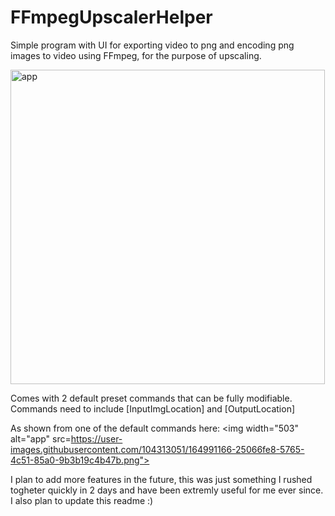 # FFmpegUpscalerHelper
Simple program with UI for exporting video to png and encoding png images to video using FFmpeg, for the purpose of upscaling.

<img width="503" alt="app" src="https://user-images.githubusercontent.com/104313051/164985734-851253cb-c93c-47d4-a642-cc3597fb0636.png">


Comes with 2 default preset commands that can be fully modifiable. 
Commands need to include [InputImgLocation] and [OutputLocation]

As shown from one of the default commands here:
<img width="503" alt="app" src=https://user-images.githubusercontent.com/104313051/164991166-25066fe8-5765-4c51-85a0-9b3b19c4b47b.png">

I plan to add more features in the future, this was just something I rushed togheter quickly in 2 days and have been extremly useful for me ever since. I also plan to update this readme :)
